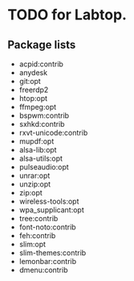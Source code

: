 # TODO for Labtop.
## Package lists
- acpid:contrib
- anydesk
- git:opt
- freerdp2
- htop:opt
- ffmpeg:opt
- bspwm:contrib
- sxhkd:contrib
- rxvt-unicode:contrib
- mupdf:opt
- alsa-lib:opt
- alsa-utils:opt
- pulseaudio:opt
- unrar:opt
- unzip:opt
- zip:opt
- wireless-tools:opt
- wpa_supplicant:opt
- tree:contrib
- font-noto:contrib
- feh:contrib
- slim:opt
- slim-themes:contrib
- lemonbar:contrib
- dmenu:contrib